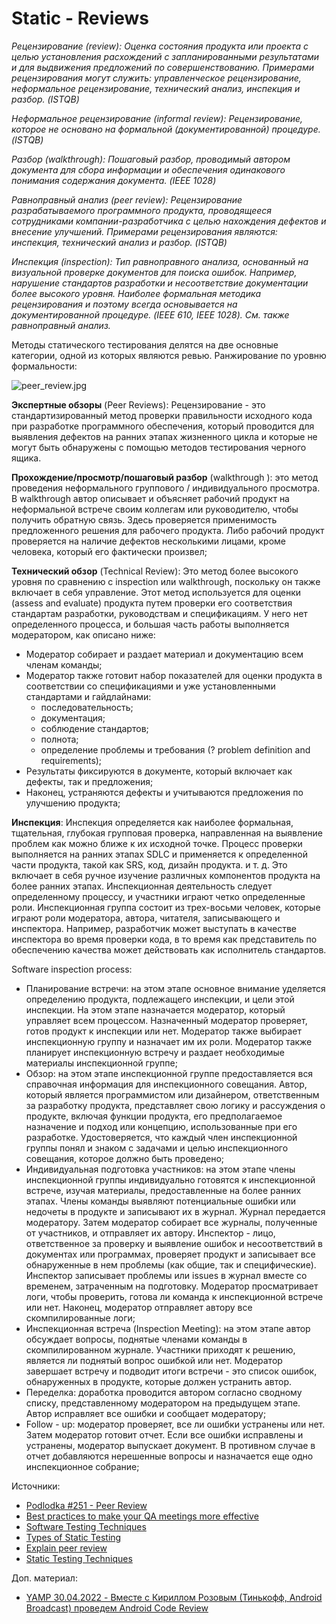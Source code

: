 # Static - Reviews

_Рецензирование (review): Оценка состояния продукта или проекта с целью установления расхождений с запланированными результатами и для выдвижения предложений по совершенствованию. Примерами рецензирования могут служить: управленческое рецензирование, неформальное рецензирование, технический анализ, инспекция и разбор. (ISTQB)_

_Неформальное рецензирование (informal review): Рецензирование, которое не основано на формальной (документированной) процедуре. (ISTQB)_

_Разбор (walkthrough): Пошаговый разбор, проводимый автором документа для сбора информации и обеспечения одинакового понимания содержания документа. (IEEE 1028)_

_Равноправный анализ (peer review): Рецензирование разрабатываемого программного продукта, проводящееся сотрудниками компании-разработчика с целью нахождения дефектов и внесение улучшений. Примерами рецензирования являются: инспекция, технический анализ и разбор. (ISTQB)_

_Инспекция (inspection): Тип равноправного анализа, основанный на визуальной проверке документов для поиска ошибок. Например, нарушение стандартов разработки и несоответствие документации более высокого уровня. Наиболее формальная методика рецензирования и поэтому всегда основывается на документированной процедуре. (IEEE 610, IEEE 1028). См. также равноправный анализ._

Методы статического тестирования делятся на две основные категории, одной из которых являются ревью. Ранжирование по уровню формальности:

![peer\_review.jpg](https://www.tutorialspoint.com/software\_testing\_dictionary/images/peer\_review.jpg)

**Экспертные обзоры** (Peer Reviews): Рецензирование - это стандартизированный метод проверки правильности исходного кода при разработке программного обеспечения, который проводится для выявления дефектов на ранних этапах жизненного цикла и которые не могут быть обнаружены с помощью методов тестирования черного ящика.

**Прохождение/просмотр/пошаговый разбор** (walkthrough ): это метод проведения неформального группового / индивидуального просмотра. В walkthrough автор описывает и объясняет рабочий продукт на неформальной встрече своим коллегам или руководителю, чтобы получить обратную связь. Здесь проверяется применимость предложенного решения для рабочего продукта. Либо рабочий продукт проверяется на наличие дефектов несколькими лицами, кроме человека, который его фактически произвел;

**Технический обзор** (Technical Review): Это метод более высокого уровня по сравнению с inspection или walkthrough, поскольку он также включает в себя управление. Этот метод используется для оценки (assess and evaluate) продукта путем проверки его соответствия стандартам разработки, руководствам и спецификациям. У него нет определенного процесса, и большая часть работы выполняется модератором, как описано ниже:

* Модератор собирает и раздает материал и документацию всем членам команды;
* Модератор также готовит набор показателей для оценки продукта в соответствии со спецификациями и уже установленными стандартами и гайдлайнами:
  * последовательность;
  * документация;
  * соблюдение стандартов;
  * полнота;
  * определение проблемы и требования (? problem definition and requirements);
* Результаты фиксируются в документе, который включает как дефекты, так и предложения;
* Наконец, устраняются дефекты и учитываются предложения по улучшению продукта;

**Инспекция**: Инспекция определяется как наиболее формальная, тщательная, глубокая групповая проверка, направленная на выявление проблем как можно ближе к их исходной точке. Процесс проверки выполняется на ранних этапах SDLC и применяется к определенной части продукта, такой как SRS, код, дизайн продукта. и т. д. Это включает в себя ручное изучение различных компонентов продукта на более ранних этапах. Инспекционная деятельность следует определенному процессу, и участники играют четко определенные роли. Инспекционная группа состоит из трех-восьми человек, которые играют роли модератора, автора, читателя, записывающего и инспектора. Например, разработчик может выступать в качестве инспектора во время проверки кода, в то время как представитель по обеспечению качества может действовать как исполнитель стандартов.

Software inspection process:

* Планирование встречи: на этом этапе основное внимание уделяется определению продукта, подлежащего инспекции, и цели этой инспекции. На этом этапе назначается модератор, который управляет всем процессом. Назначенный модератор проверяет, готов продукт к инспекции или нет. Модератор также выбирает инспекционную группу и назначает им их роли. Модератор также планирует инспекционную встречу и раздает необходимые материалы инспекционной группе;
* Обзор: на этом этапе инспекционной группе предоставляется вся справочная информация для инспекционного совещания. Автор, который является программистом или дизайнером, ответственным за разработку продукта, представляет свою логику и рассуждения о продукте, включая функции продукта, его предполагаемое назначение и подход или концепцию, использованные при его разработке. Удостоверяется, что каждый член инспекционной группы понял и знаком с задачами и целью инспекционного совещания, которое должно быть проведено;
* Индивидуальная подготовка участников: на этом этапе члены инспекционной группы индивидуально готовятся к инспекционной встрече, изучая материалы, предоставленные на более ранних этапах. Члены команды выявляют потенциальные ошибки или недочеты в продукте и записывают их в журнал. Журнал передается модератору. Затем модератор собирает все журналы, полученные от участников, и отправляет их автору. Инспектор - лицо, ответственное за проверку и выявление ошибок и несоответствий в документах или программах, проверяет продукт и записывает все обнаруженные в нем проблемы (как общие, так и специфические). Инспектор записывает проблемы или issues в журнал вместе со временем, затраченным на подготовку. Модератор просматривает логи, чтобы проверить, готова ли команда к инспекционной встрече или нет. Наконец, модератор отправляет автору все скомпилированные логи;
* Инспекционная встреча (Inspection Meeting): на этом этапе автор обсуждает вопросы, поднятые членами команды в скомпилированном журнале. Участники приходят к решению, является ли поднятый вопрос ошибкой или нет. Модератор завершает встречу и подводит итоги встречи - это список ошибок, обнаруженных в продукте, которые должен устранить автор.
* Переделка: доработка проводится автором согласно сводному списку, представленному модератором на предыдущем этапе. Автор исправляет все ошибки и сообщает модератору;
* Follow - up: модератор проверяет, все ли ошибки устранены или нет. Затем модератор готовит отчет. Если все ошибки исправлены и устранены, модератор выпускает документ. В противном случае в отчет добавляются нерешенные вопросы и назначается еще одно инспекционное собрание;

Источники:

* [Podlodka #251 - Peer Review](https://youtube.com/watch?v=1bnIA1c3\_30.)
* [Best practices to make your QA meetings more effective](https://blog.qatestlab.com/2021/10/20/make-meetings-effective/)
* [Software Testing Techniques](https://www.geeksforgeeks.org/software-testing-techniques/)
* [Types of Static Testing](https://www.geeksforgeeks.org/types-of-static-testing/)
* [Explain peer review](https://softwaretestingguide.blogspot.com/2007/09/explain-peer-review-in-software-testing.html)
* [Static Testing Techniques](https://www.educba.com/static-testing-techniques/)

Доп. материал:

* [YAMP 30.04.2022 - Вместе с Кириллом Розовым (Тинькофф, Android Broadcast) проведем Android Code Review](https://youtube.com/watch?v=n3OfjZxFo04\&t=3945s.)
